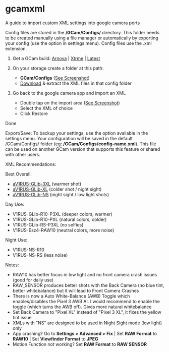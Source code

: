 # gcamxml
A guide to import custom XML settings into google camera ports

Config files are stored in the **/GCam/Configs/** directory. This folder needs to be created manually using a file manager or automatically by exporting your config (use the option in settings menu). Config files use the .xml extension.

1. Get a GCam build: [Arnova](https://www.celsoazevedo.com/files/android/google-camera/dev-arnova8G2/) | [Xtrme](https://www.celsoazevedo.com/files/android/google-camera/dev-xtrme/) | [Latest](https://www.androidfilehost.com/?w=files&flid=288774)

2. On your storage create a folder at this path:

    - **GCam/Configs** ([See Screenshot](https://github.com/H1XYZ/gcamxml/blob/master/!storage_path.jpg))
    - [Download](https://github.com/H1XYZ/gcamxml/archive/master.zip) & extract the XML files in that config folder

3. Go back to the google camera app and import an XML

    - Double tap on the import area ([See Screenshot](https://github.com/H1XYZ/gcamxml/blob/master/!xml_toggle_import.jpg))
    - Select the XML of choice
    - Click Restore

Done

Export/Save:
To backup your settings, use the option available in the settings menu. Your configuration will be saved in the default /GCam/Configs/ folder (eg: **/GCam/Configs/config-name.xml**). This file can be used on another GCam version that supports this feature or shared with other users.

XML Recommendations:

Best Overall:
- [aV1RUS-GLib-3XL](https://raw.githubusercontent.com/H1XYZ/gcamxml/master/aV1RUS-GLib-3XL.xml) (warmer shot)
- [aV1RUS-GLib-XL](https://raw.githubusercontent.com/H1XYZ/gcamxml/master/aV1RUS-GLib-XL.xml) (colder shot / night sight)
- [aV1RUS-GLib-NS](https://raw.githubusercontent.com/H1XYZ/gcamxml/master/aV1RUS-GLib-NS.xml) (night sight / low light shots)

Day Use:
- V1RUS-GLib-R10-P3XL (deeper colors, warmer)
- V1RUS-GLib-R10-PXL (natural colors, colder)
- V1RUS-GLib-RS-P3XL (no selfies)
- V1RUS-Esz4-RAW10 (neutral colors, more noise)

Night Use:
- V1RUS-NS-R10
- V1RUS-NS-RS (less noise)

Notes:
 - RAW10 has better focus in low light and no front camera crash issues (good for daily use)
 - RAW_SENSOR produces better shots with the Back Camera (no blue tint, better whitebalance) but it will lead to Front Camera Crashes
 - There is now a Auto White-Balance (AWB) Toggle which enables/disables the Pixel 3 AWB AI. I would recommend to enable the toggle (which turns the AWB off). Gives more natural whitebalance
 - Set Back Camera to "Pixel XL" instead of "Pixel 3 XL", it fixes the yellow tint issue
 - XMLs with "NS" are designed to be used in Night Sight mode (low light) only
 - App crashing? Go to **Settings > Advanced > Fix** | Set **RAW Format** to **RAW10** | Set **Viewfinder Format** to **JPEG**
 - Motion Function not working? Set **RAW Format** to **RAW SENSOR** 
